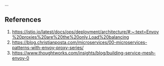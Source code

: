 ...

## References
1. https://istio.io/latest/docs/ops/deployment/architecture/#:~:text=Envoy%20proxies%20are%20the%20only,Load%20balancing
2. https://blog.christianposta.com/microservices/00-microservices-patterns-with-envoy-proxy-series/
3. https://www.thoughtworks.com/insights/blog/building-service-mesh-envoy-0
